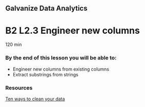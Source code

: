 ## Galvanize Data Analytics
# B2 L2.3 Engineer new columns

120 min

### By the end of this lesson you will be able to:
* Engineer new columns from existing columns
* Extract substrings from strings

### Resources
[Ten ways to clean your data](https://support.office.com/en-us/article/top-ten-ways-to-clean-your-data-2844b620-677c-47a7-ac3e-c2e157d1db19)

